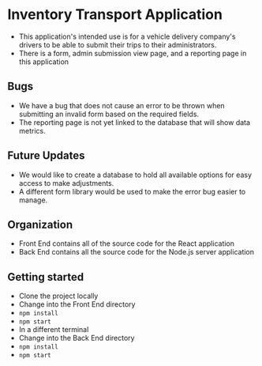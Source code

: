 # Inventory Transport Application
- This application's intended use is for a vehicle delivery company's drivers to be able to submit their trips to their administrators.
- There is a form, admin submission view page, and a reporting page in this application

## Bugs
- We have a bug that does not cause an error to be thrown when submitting an invalid form based on the required fields.
- The reporting page is not yet linked to the database that will show data metrics.

## Future Updates
- We would like to create a database to hold all available options for easy access to make adjustments.
- A different form library would be used to make the error bug easier to manage.

## Organization
- Front End contains all of the source code for the React application
- Back End contains all the source code for the Node.js server application

## Getting started
- Clone the project locally
- Change into the Front End directory
- `npm install`
- `npm start`
- In a different terminal
- Change into the Back End directory
- `npm install`
- `npm start`
